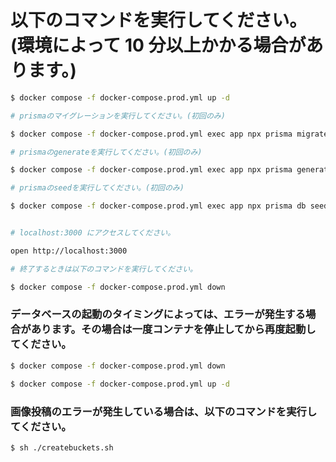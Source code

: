 # 以下のコマンドを実行してください。(環境によって 10 分以上かかる場合があります。)

```bash
$ docker compose -f docker-compose.prod.yml up -d

# prismaのマイグレーションを実行してください。(初回のみ)

$ docker compose -f docker-compose.prod.yml exec app npx prisma migrate deploy

# prismaのgenerateを実行してください。(初回のみ)

$ docker compose -f docker-compose.prod.yml exec app npx prisma generate

# prismaのseedを実行してください。(初回のみ)

$ docker compose -f docker-compose.prod.yml exec app npx prisma db seed


# localhost:3000 にアクセスしてください。

open http://localhost:3000

# 終了するときは以下のコマンドを実行してください。

$ docker compose -f docker-compose.prod.yml down
```

### データベースの起動のタイミングによっては、エラーが発生する場合があります。その場合は一度コンテナを停止してから再度起動してください。

```bash
$ docker compose -f docker-compose.prod.yml down

$ docker compose -f docker-compose.prod.yml up -d
```

### 画像投稿のエラーが発生している場合は、以下のコマンドを実行してください。

```bash
$ sh ./createbuckets.sh
```
